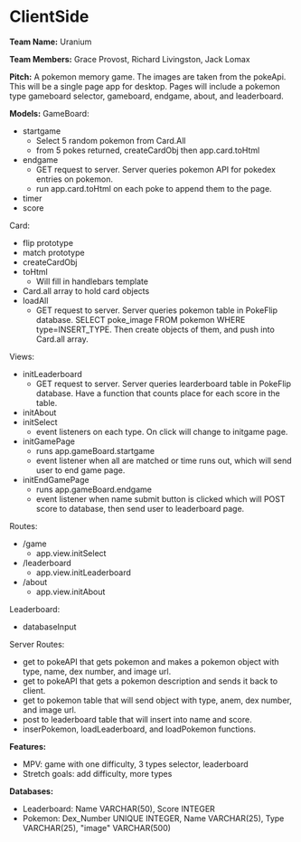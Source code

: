 # ClientSide

**Team Name:** Uranium

**Team Members:** Grace Provost, Richard Livingston, Jack Lomax

**Pitch:** A pokemon memory game. The images are taken from the pokeApi. This will be a single page app for desktop. Pages will include a pokemon type gameboard selector, gameboard, endgame, about, and leaderboard.

**Models:** 
GameBoard:
  - startgame
    - Select 5 random pokemon from Card.All
    - from 5 pokes returned, createCardObj then app.card.toHtml
  - endgame
    - GET request to server. Server queries pokemon API for pokedex entries on pokemon.
    - run app.card.toHtml on each poke to append them to the page.
  - timer
  - score

Card:
  - flip prototype
  - match prototype
  - createCardObj
  - toHtml
    - Will fill in handlebars template
  - Card.all array to hold card objects
  - loadAll
    - GET request to server. Server queries pokemon table in PokeFlip database. SELECT poke_image FROM pokemon WHERE type=INSERT_TYPE. Then create objects of them, and push into Card.all array.

Views:
  - initLeaderboard
    - GET request to server. Server queries learderboard table in PokeFlip database. Have a function that counts place for each score in the table.
  - initAbout
  - initSelect
    - event listeners on each type. On click will change to initgame page.
  - initGamePage
    - runs app.gameBoard.startgame
    - event listener when all are matched or time runs out, which will send user to end game page.
  - initEndGamePage
    - runs app.gameBoard.endgame
    - event listener when name submit button is clicked which will POST score to database, then send user to leaderboard page.
    
 Routes:
  - /game
    - app.view.initSelect
  - /leaderboard
    - app.view.initLeaderboard
  - /about
    - app.view.initAbout
  
Leaderboard:
  - databaseInput
  
 Server Routes:
  - get to pokeAPI that gets pokemon and makes a pokemon object with type, name, dex number, and image url.
  - get to pokeAPI that gets a pokemon description and sends it back to client.
  - get to pokemon table that will send object with type, anem, dex number, and image url.
  - post to leaderboard table that will insert into name and score.
  - inserPokemon, loadLeaderboard, and loadPokemon functions.
  
  **Features:**
  - MPV: game with one difficulty, 3 types selector, leaderboard
  - Stretch goals: add difficulty, more types
  
  **Databases:**
  - Leaderboard: Name VARCHAR(50), Score INTEGER
  - Pokemon: Dex_Number UNIQUE INTEGER, Name VARCHAR(25), Type VARCHAR(25), "image" VARCHAR(500)

